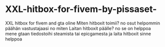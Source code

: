 # XXL-hitbox-for-fivem-by-pissaset-
XXL hitbox for fivem and gta oline
Miten hitboxit toimii? no osut helpommin päähän vastustajaasi 
no miten Laitan hitboxit päälle?
no se on helppoa mene gtaan tiedostoihi steamista tai epicgamesta ja laita hitboxit sinne helppoa

